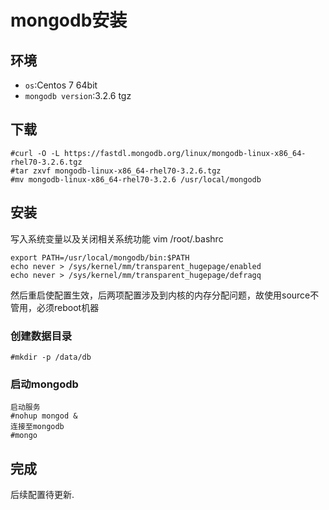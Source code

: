 # mongodb安装
## 环境
- `os`:Centos 7 64bit
- `mongodb version`:3.2.6 tgz

## 下载
```
#curl -O -L https://fastdl.mongodb.org/linux/mongodb-linux-x86_64-rhel70-3.2.6.tgz
#tar zxvf mongodb-linux-x86_64-rhel70-3.2.6.tgz
#mv mongodb-linux-x86_64-rhel70-3.2.6 /usr/local/mongodb
```

## 安装
写入系统变量以及关闭相关系统功能
vim /root/.bashrc
```
export PATH=/usr/local/mongodb/bin:$PATH
echo never > /sys/kernel/mm/transparent_hugepage/enabled
echo never > /sys/kernel/mm/transparent_hugepage/defragq
```
然后重启使配置生效，后两项配置涉及到内核的内存分配问题，故使用source不管用，必须reboot机器
### 创建数据目录
```
#mkdir -p /data/db
```
### 启动mongodb
```
启动服务
#nohup mongod &
连接至mongodb
#mongo
```
## 完成
后续配置待更新.